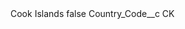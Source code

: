 <?xml version="1.0" encoding="UTF-8"?>
<CustomMetadata xmlns="http://soap.sforce.com/2006/04/metadata" xmlns:xsi="http://www.w3.org/2001/XMLSchema-instance" xmlns:xsd="http://www.w3.org/2001/XMLSchema">
    <label>Cook Islands</label>
    <protected>false</protected>
    <values>
        <field>Country_Code__c</field>
        <value xsi:type="xsd:string">CK</value>
    </values>
</CustomMetadata>

